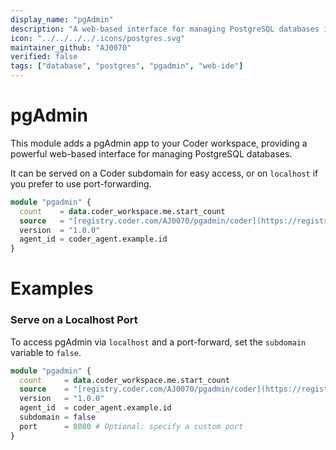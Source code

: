 ```yaml
---
display_name: "pgAdmin"
description: "A web-based interface for managing PostgreSQL databases in your Coder workspace."
icon: "../../../../.icons/postgres.svg"
maintainer_github: "AJ0070"
verified: false
tags: ["database", "postgres", "pgadmin", "web-ide"]
---
```


# pgAdmin

This module adds a pgAdmin app to your Coder workspace, providing a powerful web-based interface for managing PostgreSQL databases.

It can be served on a Coder subdomain for easy access, or on `localhost` if you prefer to use port-forwarding.

```tf
module "pgadmin" {
  count    = data.coder_workspace.me.start_count
  source   = "[registry.coder.com/AJ0070/pgadmin/coder](https://registry.coder.com/AJ0070/pgadmin/coder)"
  version  = "1.0.0"
  agent_id = coder_agent.example.id
}
```

# Examples

### Serve on a Localhost Port

To access pgAdmin via `localhost` and a port-forward, set the `subdomain` variable to `false`.

```tf
module "pgadmin" {
  count     = data.coder_workspace.me.start_count
  source    = "[registry.coder.com/AJ0070/pgadmin/coder](https://registry.coder.com/AJ0070/pgadmin/coder)"
  version   = "1.0.0"
  agent_id  = coder_agent.example.id
  subdomain = false
  port      = 8080 # Optional: specify a custom port
}
```